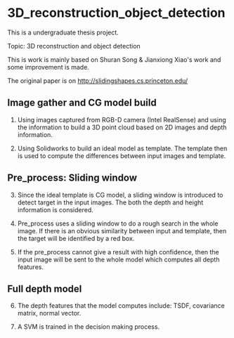 # 3D_reconstruction_object_detection

This is a undergraduate thesis project.

Topic: 3D reconstruction and object detection

This is work is mainly based on Shuran Song & Jianxiong Xiao's work and some improvement is made.

The original paper is on http://slidingshapes.cs.princeton.edu/

## Image gather and CG model build

1. Using images captured from RGB-D camera (Intel RealSense) and using the information to build a 3D point cloud based on 2D images and depth information.

2. Using Solidworks to build an ideal model as template. The template then is used to compute the differences between input images and template.

## Pre_process: Sliding window

3. Since the ideal template is CG model, a sliding window is introduced to detect target in the input images. The both the depth and height information is considered.

4. Pre_process uses a sliding window to do a rough search in the whole image. If there is an obvious similarity between input and template, then the target will be identified by a red box. 

5. If the pre_process cannot give a result with high confidence, then the input image will be sent to the whole model which computes all depth features.

## Full depth model

6. The depth features that the model computes include: TSDF, covariance matrix, normal vector. 

7. A SVM is trained in the decision making process. 

